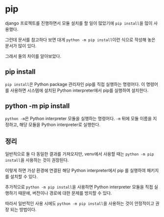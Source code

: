 # pip

django 프로젝트를 진행하면서 모듈 설치를 할 일이 많았기에 `pip install`을 많이 사용했다.

그런데 문서를 참고하다 보면 대게 `python -m pip install`이런 식으로 작성해 놓은 문서가 많이 있다.

그래서 둘의 차이를 알아보았다.

## pip install

`pip install`은 Python package 관리자인 pip를 직접 실행하는 명령어다. 이 명령어를 사용하면 시스템에 설치된 Python interpreter에서 pip를 실행하여 설치한다.

## python -m pip install

`python -m`은 Python interpreter 모듈을 실행하는 명령어다. `-m` 뒤에 모듈 이름을 지정하고, 해당 모듈을 Python interpreter로 실행한다.

## 정리

일반적으로 둘 다 동일한 결과를 가져오지만, venv에서 사용할 때는 `python -m pip install`을 사용하는 것이 권장된다.

이렇게 하면 가상 환경에 연결된 해당 Python interpreter에서 pip 를 실행하여 패키지를 설치할 수 있다.

추가적으로 `python -m pip install`을 사용하면 Python interpreter 모듈을 직접 실행하기 때문에, 버전이나 경로에 대한 문제를 방지할 수 있다.

따라서 일반적인 사용 시에도 `python -m pip install`을 사용하는 것이 안정적이고 권장 되는 방법이다.